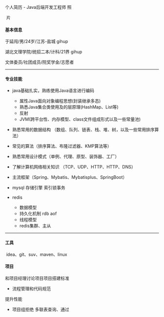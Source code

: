 个人简历 - Java后端开发工程师																								照

​																																					 片

#### 基本信息

于延闯/男/24岁/江苏-盐城                              																											  gihup

湖北文理学院/统招二本/计科/21界																													          gihup

文体委员/社团成员/院奖学金/志愿者																													                                            

<hr>

#### 专业技能

- java基础扎实，熟练使用Java语言进行编码
  - 属性Java面向对象编程思想(封装继承多态)
  - 熟悉Java集合类使用及的层原理(HashMap、List等)
  - 反射
  - JVM(跨平台性、内存模型、class文件组成形式以及一些常量池)
- 熟悉常用的数据结构 （数组、队列、链表、栈、堆、树，以及一些常用排序算法）
- 常见的算法（排序算法、布隆过滤器、KMP算法等）
- 熟悉常用设计模式（单例、代理、原型、装饰器、工厂）
- 了解计算机网络相关知识  （TCP、UDP、HTTP、HTTP、DNS）
- 主流框架（Spring、Mybatis、Mybatisplus、SpringBoot）
- mysql   存储引擎 索引锁事务

- redis
  - 数据模型
  - 持久化机制  rdb  aof
  - 线程模型
  - redis集群、主从

<hr>

#### 工具

​	idea、git、suv、maven、linux

#### 项目

和项目经理讨论项目项目搭建标准

- 流程管理和代码规范

提升性能

- 项目组拒绝 多联表查询、通过